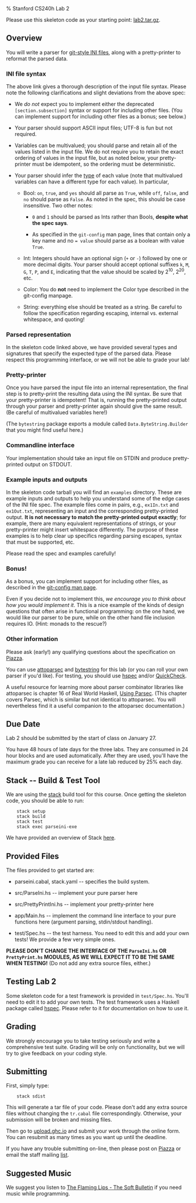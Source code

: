 % Stanford CS240h Lab 2

Please use this skeleton code as your starting point:
[lab2.tar.gz](http://www.scs.stanford.edu/16wi-cs240h/labs/lab2.tar.gz).

## Overview

You will write a parser for [git-style INI
files](https://git-scm.com/docs/git-config#_syntax), along with a
pretty-printer to reformat the parsed data.

### INI file syntax

The above link gives a thorough description of the input file syntax. Please
note the following clarifications and slight deviations from the above spec:

- We *do not* expect you to implement either the deprecated
  `[section.subsection]` syntax or support for including other files.
  (You can implement support for including other files as a bonus; see below.)

- Your parser should support ASCII input files; UTF-8 is fun but not required.

- Variables can be multivalued; you should parse and retain all of the values listed
  in the input file. We do not require you to retain the exact ordering of values
  in the input file, but as noted below, your pretty-printer must be idempotent,
  so the ordering must be deterministic.

- Your parser should infer the [type](https://git-scm.com/docs/git-config#_values)
  of each value (note that multivalued variables can have a different type for
  each value). In particular,

    * Bool: `on`, `true`, and `yes` should all parse as `True`, while  `off`, `false`,
      and `no` should parse as `False`. As noted in the spec, this should be case
      insensitive. Two other notes:

        - `0` and `1` should be parsed as Ints rather than Bools, **despite what the
           spec says**.

        - As specified in the `git-config` man page, lines that contain only a key name
          and no `= value` should parse as a boolean with value `True`.

    * Int: Integers should have an optional sign (`+` or `-`) followed by one
      or more decimal digits. Your parser should accept optional suffixes
      `k`, `M`, `G`, `T`, `P`, and `E`, indicating that the value should be
      scaled by $2^10$, $2^20$, etc.

    * Color: You do **not** need to implement the Color type described in the git-config
      manpage.

    * String: everything else should be treated as a string. Be careful to follow
      the specification regarding escaping, internal vs. external whitespace,
      and quoting!

### Parsed representation

In the skeleton code linked above, we have provided several types and
signatures that specify the expected type of the parsed data. Please respect
this programming interface, or we will not be able to grade your lab!

### Pretty-printer

Once you have parsed the input file into an internal representation, the
final step is to pretty-print the resulting data using the INI syntax. Be sure
that your pretty-printer is idempotent! That is, running the pretty-printed
output through your parser and pretty-printer again should give the same
result. (Be careful of multivalued variables here!)

(The `bytestring` package exports a module called `Data.ByteString.Builder`
that you might find useful here.)

### Commandline interface

Your implementation should take an input file on STDIN and produce
pretty-printed output on STDOUT.

### Example inputs and outputs

In the skeleton code tarball you will find an `examples` directory. These are
example inputs and outputs to help you understand some of the edge cases of
the INI file spec. The example files come in pairs, e.g., `ex1In.txt` and
`ex1Out.txt`, representing an input and the corresponding pretty-printed
output. **It is not necessary to match the pretty-printed output exactly**;
for example, there are many equivalent representations of strings, or your
pretty-printer might insert whitespace differently. The purpose of these
examples is to help clear up specifics regarding parsing escapes, syntax
that must be supported, etc.

Please read the spec and examples carefully!

### Bonus!

As a bonus, you can implement support for including other files, as described in the
[git-config man page](https://git-scm.com/docs/git-config#_includes).

Even if you decide not to implement this, *we encourage you to think about how you would
implement it*. This is a nice example of the kinds of design questions that often arise
in functional programming: on the one hand, we would like our parser to be pure, while
on the other hand file inclusion requires IO. (Hint: monads to the rescue?)

### Other information

Please ask (early!) any qualifying questions about the specification on
[Piazza](https://piazza.com/stanford/winter2016/cs240h).

You can use
[attoparsec](http://hackage.haskell.org/package/attoparsec) and
[bytestring](http://hackage.haskell.org/packages/bytestring)
for this lab (or you can roll your own parser if
you'd like). For testing, you should use
[hspec](https://hackage.haskell.org/package/hspec)
and/or [QuickCheck](https://hackage.haskell.org/package/QuickCheck).

A useful resource for learning more about parser combinator libraries like
attoparsec is chapter 16 of Real World Haskell,
[Using Parsec](http://book.realworldhaskell.org/read/using-parsec.html).
(This chapter covers Parsec, which is similar but not identical to attoparsec.
You will nevertheless find it a useful companion to the attoparsec
documentation.)

## Due Date

Lab 2 should be submitted by the start of class on January 27.

You have 48 hours of late days for the three labs. They are consumed in 24 hour
blocks and are used automatically. After they are used, you'll have the maximum
grade you can receive for a late lab reduced by 25% each day.

## Stack -- Build & Test Tool

We are using the [stack](https://www.stackage.org/) build tool for this course.
Once getting the skeleton code, you should be able to run:

        stack setup
        stack build
        stack test
        stack exec parseini-exe

We have provided an overview of Stack
[here](http://www.scs.stanford.edu/16wi-cs240h/labs/stack.html).

## Provided Files

The files provided to get started are:

* parseini.cabal, stack.yaml -- specifies the build system.

* src/ParseIni.hs -- implement your pure parser here

* src/PrettyPrintIni.hs -- implement your pretty-printer here

* app/Main.hs -- implement the command line interface to your pure functions
  here (argument parsing, stdin/stdout handling).

* test/Spec.hs -- the test harness. You need to edit this and add your own
  tests! We provide a few very simple ones.

**PLEASE DON'T CHANGE THE INTERFACE OF THE `ParseIni.hs` OR `PrettyPrint.hs`
MODULES, AS WE WILL EXPECT IT TO BE THE SAME WHEN TESTING!** (Do not add any
extra source files, either.)

## Testing Lab 2

Some skeleton code for a test framework is provided in `test/Spec.hs`. You'll
need to edit it to add your own tests. The test framework uses a Haskell
package called [hspec](http://hspec.github.io/). Please refer to it for
documentation on how to use it.

## Grading

We strongly encourage you to take testing seriously and write a comprehensive
test suite. Grading will be only on functionality, but we will try to give
feedback on your coding style.

## Submitting

First, simply type:

        stack sdist

This will generate a tar file of your code. Please don't add any extra source
files without changing the `tr.cabal` file correspondingly. Otherwise, your
submission will be broken and missing files.

Then go to [upload.ghc.io](https://upload.ghc.io/) and submit your work through
the online form. You can resubmit as many times as you want up until the
deadline.

If you have any trouble submitting on-line, then please post on
[Piazza](https://piazza.com/stanford/winter2016/cs240h) or email the staff
mailing [list](mailto:cs240h-staff@scs.stanford.edu).

## Suggested Music

We suggest you listen to
[The Flaming Lips - The Soft Bulletin](https://www.youtube.com/watch?v=NgvlDOhRQOA)
if you need music while programming.
